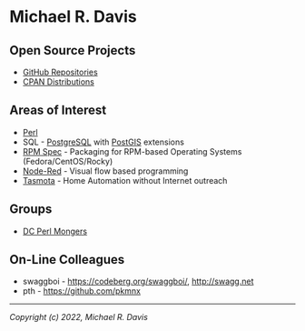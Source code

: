Michael R. Davis
======

Open Source Projects
------

- [GitHub Repositories](https://github.com/mrdvt92?tab=repositories&type=source)
- [CPAN Distributions](https://metacpan.org/author/MRDVT)

Areas of Interest
------

- [Perl](https://www.perl.org/)
- SQL - [PostgreSQL](https://www.postgresql.org/) with [PostGIS](https://postgis.net/) extensions
- [RPM Spec](https://rpm-packaging-guide.github.io/) - Packaging for RPM-based Operating Systems (Fedora/CentOS/Rocky)
- [Node-Red](https://nodered.org/about/) - Visual flow based programming
- [Tasmota](https://tasmota.github.io/docs/About/) - Home Automation without Internet outreach

Groups
------

- [DC Perl Mongers](http://dc.pm.org/)

On-Line Colleagues
------

- swaggboi - https://codeberg.org/swaggboi/, http://swagg.net
- pth - https://github.com/pkmnx

---

_Copyright (c) 2022, Michael R. Davis_
